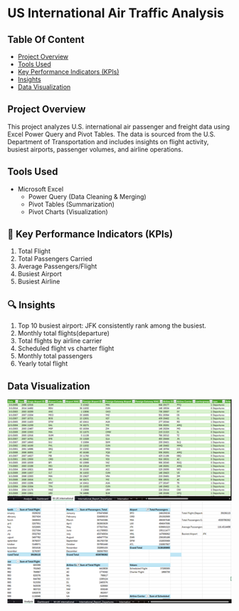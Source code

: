# US International Air Traffic Analysis

## Table Of Content
- [Project Overview](#project-overview)  
- [Tools Used](#toolsused) 
- [Key Performance Indicators (KPIs)](#Key-Performance-Indicators-(KPIs))  
- [Insights](#insights)
- [Data Visualization](#data-visualization)

## Project Overview
This project analyzes U.S. international air passenger and freight data using Excel Power Query and Pivot Tables. The data is sourced from the U.S. Department of Transportation and includes insights on flight activity, busiest airports, passenger volumes, and airline operations.

## Tools Used
- Microsoft Excel
  - Power Query (Data Cleaning & Merging)
  - Pivot Tables (Summarization)
  - Pivot Charts (Visualization)
 
## 📌 Key Performance Indicators (KPIs)
1. Total Flight
2. Total Passengers Carried
3. Average Passengers/Flight
4. Busiest Airport
5. Busiest Airline

## 🔍 Insights
1. Top 10 busiest airport: JFK consistently rank among the busiest.
2. Monthly total flights(departure)
3. Total flights by airline carrier
4. Scheduled flight vs charter flight
5. Monthly total passengers
6. Yearly total flight

## Data Visualization
![Table](https://github.com/Ola-ykay/US-International-Air-Traffic/blob/main/us_table.png)
![Analysis](https://github.com/Ola-ykay/US-International-Air-Traffic/blob/main/us_analysis.png)

